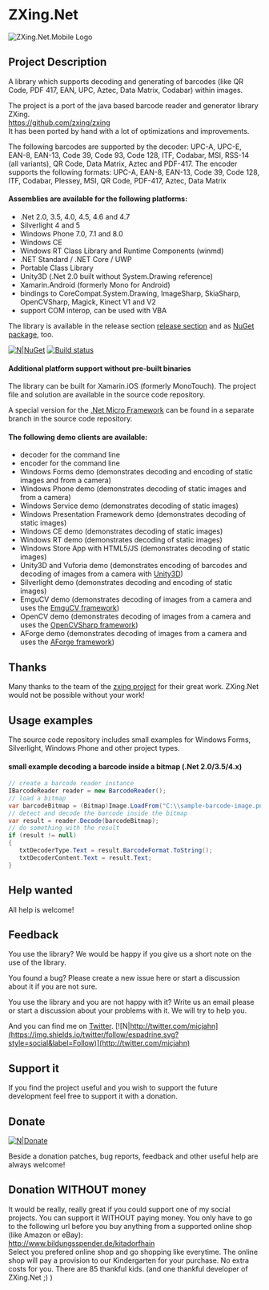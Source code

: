 # ZXing.Net 
![ZXing.Net.Mobile Logo](https://raw.githubusercontent.com/micjahn/ZXing.Net/master/Icons/logo.jpg)

## Project Description
A library which supports decoding and generating of barcodes (like QR Code, PDF 417, EAN, UPC, Aztec, Data Matrix, Codabar) within images.

The project is a port of the java based barcode reader and generator library ZXing.  
https://github.com/zxing/zxing  
It has been ported by hand with a lot of optimizations and improvements.

The following barcodes are supported by the decoder:
UPC-A, UPC-E, EAN-8, EAN-13, Code 39, Code 93, Code 128, ITF, Codabar, MSI, RSS-14 (all variants), QR Code, Data Matrix, Aztec and PDF-417.
The encoder supports the following formats:
UPC-A, EAN-8, EAN-13, Code 39, Code 128, ITF, Codabar, Plessey, MSI, QR Code, PDF-417, Aztec, Data Matrix

#### Assemblies are available for the following platforms:

* .Net 2.0, 3.5, 4.0, 4.5, 4.6 and 4.7
* Silverlight 4 and 5
* Windows Phone 7.0, 7.1 and 8.0
* Windows CE
* Windows RT Class Library and Runtime Components (winmd)
* .NET Standard / .NET Core / UWP
* Portable Class Library
* Unity3D (.Net 2.0 built without System.Drawing reference)
* Xamarin.Android (formerly Mono for Android)
* bindings to CoreCompat.System.Drawing, ImageSharp, SkiaSharp, OpenCVSharp, Magick, Kinect V1 and V2
* support COM interop, can be used with VBA

The library is available in the release section [release section](https://github.com/micjahn/ZXing.Net/releases) and as [NuGet package](https://www.nuget.org/packages/ZXing.Net/), too.

[![N|NuGet](https://img.shields.io/nuget/v/ZXing.Net.svg)](https://www.nuget.org/packages/ZXing.Net/)
[![Build status](https://ci.appveyor.com/api/projects/status/49uvsxpw3ak9jtmm?svg=true)](https://ci.appveyor.com/project/MichaelJahn/zxing-net)

#### Additional platform support without pre-built binaries
The library can be built for Xamarin.iOS (formerly MonoTouch). The project file and solution are available in the source code repository.

A special version for the [.Net Micro Framework](http://www.microsoft.com/netmf/) can be found in a separate branch in the source code repository.

#### The following demo clients are available:

* decoder for the command line
* encoder for the command line
* Windows Forms demo (demonstrates decoding and encoding of static images and from a camera)
* Windows Phone demo (demonstrates decoding of static images and from a camera)
* Windows Service demo (demonstrates decoding of static images)
* Windows Presentation Framework demo (demonstrates decoding of static images)
* Windows CE demo (demonstrates decoding of static images)
* Windows RT demo (demonstrates decoding of static images)
* Windows Store App with HTML5/JS (demonstrates decoding of static images)
* Unity3D and Vuforia demo (demonstrates encoding of barcodes and decoding of images from a camera with [Unity3D](http://unity3d.com/))
* Silverlight demo (demonstrates decoding and encoding of static images)
* EmguCV demo (demonstrates decoding of images from a camera and uses the [EmguCV framework](http://www.emgu.com/))
* OpenCV demo (demonstrates decoding of images from a camera and uses the [OpenCVSharp framework](https://github.com/shimat/opencvsharp/))
* AForge demo (demonstrates decoding of images from a camera and uses the [AForge framework](http://www.aforgenet.com/))

## Thanks
Many thanks to the team of the [zxing project](https://github.com/zxing/zxing) for their great work. ZXing.Net would not be possible without your work!
## Usage examples
The source code repository includes small examples for Windows Forms, Silverlight, Windows Phone and other project types.

#### small example decoding a barcode inside a bitmap (.Net 2.0/3.5/4.x)
```csharp
// create a barcode reader instance
IBarcodeReader reader = new BarcodeReader();
// load a bitmap
var barcodeBitmap = (Bitmap)Image.LoadFrom("C:\\sample-barcode-image.png");
// detect and decode the barcode inside the bitmap
var result = reader.Decode(barcodeBitmap);
// do something with the result
if (result != null)
{
   txtDecoderType.Text = result.BarcodeFormat.ToString();
   txtDecoderContent.Text = result.Text;
}
```
## Help wanted
All help is welcome!
## Feedback
You use the library?
We would be happy if you give us a short note on the use of the library.

You found a bug?
Please create a new issue here or start a discussion about it if you are not sure.

You use the library and you are not happy with it?
Write us an email please or start a discussion about your problems with it. We will try to help you.

And you can find me on [Twitter](http://twitter.com/micjahn).
[![N|http://twitter.com/micjahn](https://img.shields.io/twitter/follow/espadrine.svg?style=social&label=Follow)](http://twitter.com/micjahn)
## Support it
If you find the project useful and you wish to support the future development feel free to support it with a donation.

## Donate

[![N|Donate](https://www.paypal.com/en_US/i/btn/btn_donateCC_LG_global.gif)](https://www.paypal.com/cgi-bin/webscr?cmd=_s-xclick&hosted_button_id=BYHN42UHPA86E)

Beside a donation patches, bug reports, feedback and other useful help are always welcome!
## Donation WITHOUT money
It would be really, really great if you could support one of my social projects. You can support it WITHOUT paying money.
You only have to go to the following url before you buy anything from a supported online shop (like Amazon or eBay):  
http://www.bildungsspender.de/kitadorfhain  
Select you prefered online shop and go shopping like everytime. The online shop will pay a provision to our Kindergarten for your purchase. No extra costs for you. There are 85 thankful kids.
(and one thankful developer of ZXing.Net ;) )
